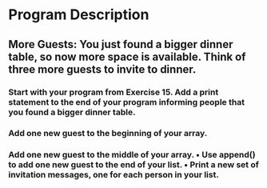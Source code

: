 # Program Description

## More Guests: You just found a bigger dinner table, so now more space is available. Think of three more guests to invite to dinner.

### Start with your program from Exercise 15. Add a print statement to the end of your program informing people that you found a bigger dinner table.

### Add one new guest to the beginning of your array.

### Add one new guest to the middle of your array. • Use append() to add one new guest to the end of your list. • Print a new set of invitation messages, one for each person in your list.
